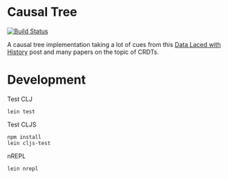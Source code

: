 # Causal Tree

[![Build Status](https://img.shields.io/travis/smothers/causal-tree.svg?style=flat-square)](https://travis-ci.org/smothers/causal-tree)

A causal tree implementation taking a lot of cues from this [Data Laced with History](http://archagon.net/blog/2018/03/24/data-laced-with-history/) post and many papers on the topic of CRDTs.

# Development

Test CLJ

```
lein test
```

Test CLJS

```
npm install
lein cljs-test
```

nREPL

```
lein nrepl
```
